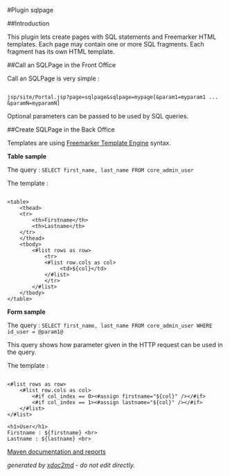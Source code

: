 
#Plugin sqlpage

##Introduction

This plugin lets create pages with SQL statements and Freemarker HTML templates. Each page may contain one or more SQL fragments. Each fragment has its own HTML template.

##Call an SQLPage in the Front Office

Call an SQLPage is very simple :

```

jsp/site/Portal.jsp?page=sqlpage&sqlpage=mypage[&param1=myparam1 ... &paramN=myparamN]

```

Optional parameters can be passed to be used by SQL queries.

##Create SQLPage in the Back Office

Templates are using [Freemarker Template Engine](http://freemarker.org) syntax.

 **Table sample** 

The query : `SELECT first_name, last_name FROM core_admin_user` 

The template :

```

<table>
    <thead>
    <tr>
        <th>Firstname</th>
        <th>Lastname</th>
    </tr>
    </thead>
    <tbody>
        <#list rows as row>
            <tr>
            <#list row.cols as col>
                 <td>${col}</td>
            </#list>
            </tr>
        </#list>
    </tbody>
</table>

```

 **Form sample** 

The query : `SELECT first_name, last_name FROM core_admin_user WHERE id_user = @param1@` 

This query shows how parameter given in the HTTP request can be used in the query.

The template :

```

<#list rows as row>
    <#list row.cols as col>
        <#if col_index == 0><#assign firstname="${col}" /></#if>
        <#if col_index == 1><#assign lastname="${col}" /></#if>
    </#list>
</#list>

<h1>User</h1>
Firstname : ${firstname} <br>
Lastname : ${lastname} <br>                        

```


[Maven documentation and reports](http://dev.lutece.paris.fr/plugins/plugin-sqlpage/)



 *generated by [xdoc2md](https://github.com/lutece-platform/tools-maven-xdoc2md-plugin) - do not edit directly.*